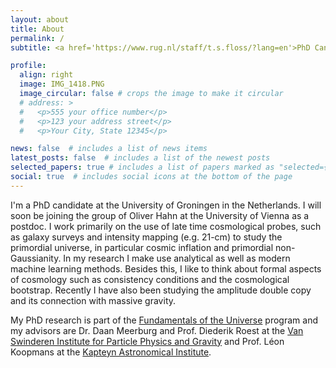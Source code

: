 ```yaml
---
layout: about
title: About
permalink: /
subtitle: <a href='https://www.rug.nl/staff/t.s.floss/?lang=en'>PhD Candidate in Theoretical Cosmology at the University of Groningen, the Netherlands.</a>

profile:
  align: right
  image: IMG_1418.PNG
  image_circular: false # crops the image to make it circular
  # address: >
  #   <p>555 your office number</p>
  #   <p>123 your address street</p>
  #   <p>Your City, State 12345</p>

news: false  # includes a list of news items
latest_posts: false  # includes a list of the newest posts
selected_papers: true # includes a list of papers marked as "selected={true}"
social: true  # includes social icons at the bottom of the page
---
```


I'm a PhD candidate at the University of Groningen in the Netherlands. I will soon be joining the group of Oliver Hahn at the University of Vienna as a postdoc. I work primarily on the use of late time cosmological probes, such as galaxy surveys and intensity mapping (e.g. 21-cm) to study the primordial universe, in particular cosmic inflation and primordial non-Gaussianity. In my research I make use analytical as well as modern machine learning methods. Besides this, I like to think about formal aspects of cosmology such as consistency conditions and the cosmological bootstrap. Recently I have also been studying the amplitude double copy and its connection with massive gravity.

My PhD research is part of the  <a href='https://www.fundamentalsoftheuniverse.com'>Fundamentals of the Universe</a> program and my advisors are Dr. Daan Meerburg and Prof. Diederik Roest at the <a href='https://www.rug.nl/research/vsi/?lang=en'>Van Swinderen Institute for Particle Physics and Gravity</a> and Prof. Léon Koopmans at the <a href='https://www.rug.nl/research/kapteyn/?lang=en'>Kapteyn Astronomical Institute</a>.